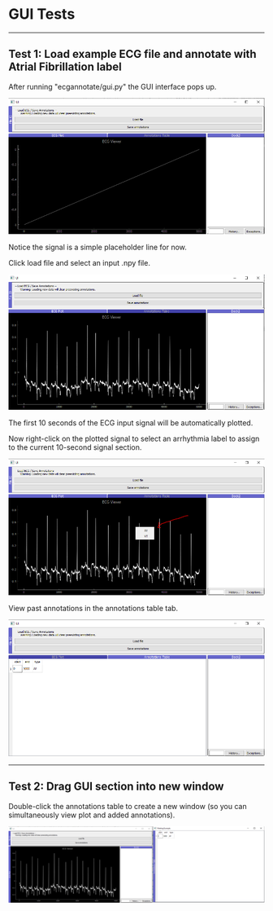 
# GUI Tests

---

## Test 1: Load example ECG file and annotate with Atrial Fibrillation label

After running "ecgannotate/gui.py" the GUI interface pops up.

![GUI initial](images/gui_init.png?raw=true "GUI initial interface")

Notice the signal is a simple placeholder line for now.

Click load file and select an input .npy file.

![GUI loaded](images/gui_load.png?raw=true "GUI after loading file")

The first 10 seconds of the ECG input signal will be automatically plotted.

Now right-click on the plotted signal to select an arrhythmia label to assign to the current 10-second signal section.

![GUI annotate](images/gui_right.png?raw=true "GUI right-click annotation")

View past annotations in the annotations table tab.

![GUI view](images/gui_view.png?raw=true "GUI view annotation table")

---

## Test 2: Drag GUI section into new window


Double-click the annotations table to create a new window (so you can simultaneously view plot and added annotations).

![GUI dock](images/gui_dock.png?raw=true "GUI test dock functionality")